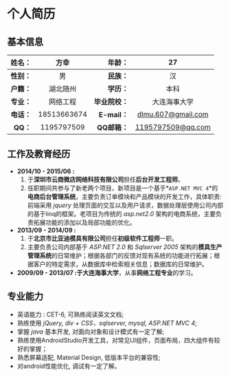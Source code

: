 # 个人简历
## 基本信息

姓名：|方幸|**年龄：**|27
---: | :---:| ---: | :---:
**性别：**|男|**民族：**|汉
**户籍：**|湖北随州|**学历：**|本科
**专业：**|网络工程|**毕业院校：**|大连海事大学
**电话：**|18513663674|**E-mail：**|dlmu.607@gmail.com
**QQ：**|1195797509|**QQ邮箱：**|1195797509@qq.com

## 工作及教育经历

* **2014/10 - 2015/06 :**
	1. 于**深圳市云商微店网络科技有限公司**担任**后台开发工程师**。
	2. 任职期间共参与了新老两个项目，新项目是一个基于*`ASP.NET MVC 4`*的**电商后台管理系统**，主要负责订单模块和产品模块的开发工作，具体职责:前端采用 *jquery* 处理页面的交互以及用户请求，数据处理层使用公司内部的基于linq的框架。老项目为传统的 *asp.net2.0* 架构的电商系统，主要负责拓展功能的添加以及局部功能的优化。
* **2013/09 - 2014/09 :**
	1. 于**北京市比亚迪模具有限公司**担任**初级软件工程师**一职。
	2. 主要负责公司内部基于 *ASP.NET 2.0* 和 *Sqlserver 2005* 架构的**模具生产管理系统**的日常维护；根据各部门的反馈对现有系统的功能进行拓展；根据客户的特定需求，从数据库中检索相关信息；数据库的日常维护。
* **2009/09 - 2013/07 :**于**大连海事大学**，从事**网络工程专业**的学习。

## 专业能力
* 英语能力 : CET-6, 可熟练阅读英文文档;
* 熟练使用 *jQuery, div + CSS，sqlserver, mysql, ASP.NET MVC 4*;
* 掌握 *java* 基本开发, 对面向对象和设计模式有一定了解;
* 熟练使用AndroidStudio开发工具，对常见UI组件，页面布局，四大组件有较好的掌握；
* 熟悉屏幕适配, Material Design, 低版本平台的兼容性;
* 对android性能优化, 调试有一定了解。
